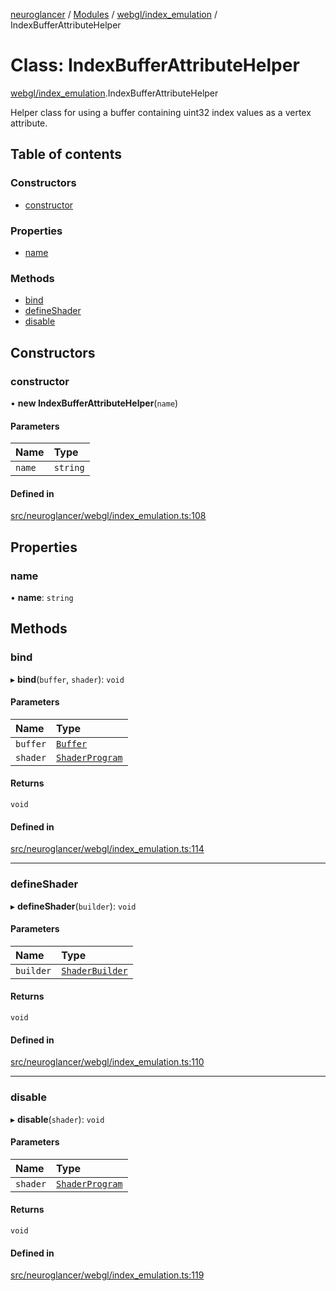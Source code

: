 [neuroglancer](../README.md) / [Modules](../modules.md) / [webgl/index\_emulation](../modules/webgl_index_emulation.md) / IndexBufferAttributeHelper

# Class: IndexBufferAttributeHelper

[webgl/index_emulation](../modules/webgl_index_emulation.md).IndexBufferAttributeHelper

Helper class for using a buffer containing uint32 index values as a vertex attribute.

## Table of contents

### Constructors

- [constructor](webgl_index_emulation.IndexBufferAttributeHelper.md#constructor)

### Properties

- [name](webgl_index_emulation.IndexBufferAttributeHelper.md#name)

### Methods

- [bind](webgl_index_emulation.IndexBufferAttributeHelper.md#bind)
- [defineShader](webgl_index_emulation.IndexBufferAttributeHelper.md#defineshader)
- [disable](webgl_index_emulation.IndexBufferAttributeHelper.md#disable)

## Constructors

### constructor

• **new IndexBufferAttributeHelper**(`name`)

#### Parameters

| Name | Type |
| :------ | :------ |
| `name` | `string` |

#### Defined in

[src/neuroglancer/webgl/index_emulation.ts:108](https://github.com/ActiveBrainAtlas2/neuroglancer/blob/1beb5d34/src/neuroglancer/webgl/index_emulation.ts#L108)

## Properties

### name

• **name**: `string`

## Methods

### bind

▸ **bind**(`buffer`, `shader`): `void`

#### Parameters

| Name | Type |
| :------ | :------ |
| `buffer` | [`Buffer`](webgl_buffer.Buffer.md) |
| `shader` | [`ShaderProgram`](webgl_shader.ShaderProgram.md) |

#### Returns

`void`

#### Defined in

[src/neuroglancer/webgl/index_emulation.ts:114](https://github.com/ActiveBrainAtlas2/neuroglancer/blob/1beb5d34/src/neuroglancer/webgl/index_emulation.ts#L114)

___

### defineShader

▸ **defineShader**(`builder`): `void`

#### Parameters

| Name | Type |
| :------ | :------ |
| `builder` | [`ShaderBuilder`](webgl_shader.ShaderBuilder.md) |

#### Returns

`void`

#### Defined in

[src/neuroglancer/webgl/index_emulation.ts:110](https://github.com/ActiveBrainAtlas2/neuroglancer/blob/1beb5d34/src/neuroglancer/webgl/index_emulation.ts#L110)

___

### disable

▸ **disable**(`shader`): `void`

#### Parameters

| Name | Type |
| :------ | :------ |
| `shader` | [`ShaderProgram`](webgl_shader.ShaderProgram.md) |

#### Returns

`void`

#### Defined in

[src/neuroglancer/webgl/index_emulation.ts:119](https://github.com/ActiveBrainAtlas2/neuroglancer/blob/1beb5d34/src/neuroglancer/webgl/index_emulation.ts#L119)
